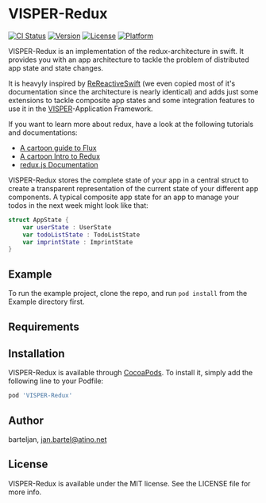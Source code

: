 # VISPER-Redux

[![CI Status](http://img.shields.io/travis/barteljan/VISPER-Redux.svg?style=flat)](https://travis-ci.org/barteljan/VISPER-Redux)
[![Version](https://img.shields.io/cocoapods/v/VISPER-Redux.svg?style=flat)](http://cocoapods.org/pods/VISPER-Redux)
[![License](https://img.shields.io/cocoapods/l/VISPER-Redux.svg?style=flat)](http://cocoapods.org/pods/VISPER-Redux)
[![Platform](https://img.shields.io/cocoapods/p/VISPER-Redux.svg?style=flat)](http://cocoapods.org/pods/VISPER-Redux)

VISPER-Redux is an implementation of the redux-architecture in swift. 
It provides you with an app architecture to tackle the problem of distributed app state and state changes.

It is heavyly inspired by [ReReactiveSwift](https://github.com/ReSwift/ReactiveReSwift) (we even copied most of it's documentation since the architecture is nearly identical) and adds just some extensions to tackle composite app states and some integration features to use it in the [VISPER](https://github.com/barteljan/VISPER)-Application Framework.


If you want to learn more about redux, have a look at the following tutorials and documentations:

* [A cartoon guide to Flux](https://code-cartoons.com/a-cartoon-guide-to-flux-6157355ab207)
* [A cartoon Intro to Redux](https://code-cartoons.com/a-cartoon-intro-to-redux-3afb775501a6)
* [redux.js Documentation](http://redux.js.org/docs/introduction/)

 
VISPER-Redux stores the complete state of your app in a central struct to create a transparent representation of the current state of your different app components.
A typical composite app state for an app to manage your todos in the next week might look like that: 

```swift
struct AppState {
    var userState : UserState
    var todoListState : TodoListState
    var imprintState : ImprintState
}
```
<!--
* *State*: in a VISPER-Redux app the entire app state is explicitly stored in a data structure. This helps avoid complicated state management code, enables better debugging and has many, many more benefits.
* *Views*: in a VISPER-Redux app your views update when your state changes. Your views become simple visualizations of the current app state.
* *State Changes*: in a VISPER-Redux app you can only perform state changes through actions. Actions are small pieces of data that describe a state change. By drastically limiting the way state can be mutated, your app becomes easier to understand and it gets easier to work with many collaborators.
-->




## Example

To run the example project, clone the repo, and run `pod install` from the Example directory first.

## Requirements

## Installation

VISPER-Redux is available through [CocoaPods](http://cocoapods.org). To install
it, simply add the following line to your Podfile:

```ruby
pod 'VISPER-Redux'
```

## Author

barteljan, jan.bartel@atino.net

## License

VISPER-Redux is available under the MIT license. See the LICENSE file for more info.
